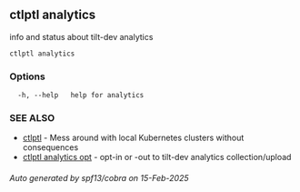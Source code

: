 ## ctlptl analytics

info and status about tilt-dev analytics

```
ctlptl analytics
```

### Options

```
  -h, --help   help for analytics
```

### SEE ALSO

* [ctlptl](ctlptl.md)	 - Mess around with local Kubernetes clusters without consequences
* [ctlptl analytics opt](ctlptl_analytics_opt.md)	 - opt-in or -out to tilt-dev analytics collection/upload

###### Auto generated by spf13/cobra on 15-Feb-2025
